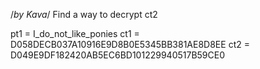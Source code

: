 /*by Kava*/
Find a way to decrypt ct2

pt1 = I_do_not_like_ponies
ct1 = D058DECB037A10916E9D8B0E5345BB381AE8D8EE
ct2 = D049E9DF182420AB5EC6BD101229940517B59CE0
